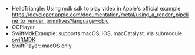 - HelloTriangle: Using mdk sdk to play video in Apple's official example https://developer.apple.com/documentation/metal/using_a_render_pipeline_to_render_primitives?language=objc
- OCPlayer
- SwiftMdkExample: supports macOS, iOS, macCatalyst. via submodule [swiftMDK](https://github.com/wang-bin/swiftMDK)
- SwiftPlayer: macOS only